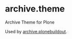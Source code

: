 # archive.theme
Archive Theme for Plone

Used by [archive.plonebuildout](https://github.com/GhitaB/archive.plonebuildout).
